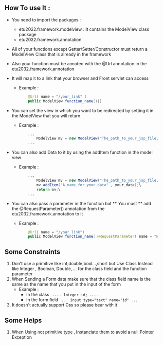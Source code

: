 
## How To use It :
- You need to import the packages :
    - etu2032.framework.modelview : 
  It contains the ModelView class package
    - etu2032.framework.annotation  

- All of your functions except Getter/Setter/Constructor must return a ModelView Class that is already in the framework
- Also your function must be annoted with the @Url annotation in the etu2032.framework.annotation
- It will map it to a link that your browser and Front servlet can access
    - Example :
        ```Java
            @Url( name = "/your_link" )
            public ModelView function_name(){}
        ```

- You can set the view in which you want to be redirected by setting it in the ModelView that you will return
    - Example :
        ```Java
            ...  
                ModelView mv = new ModelView("The_path_to_your_jsp_file.jsp");  
            ...
        ```

- You can also add Data to it by using the addItem function in the model view
    - Example :
        ```Java
            ...
                ModelView mv = new ModelView("The_path_to_your_jsp_file.jsp");\
                mv.addItem("A_name_for_your_data" , your_data);\
                return mv;\
            ...
        ```

- You can also pass a parameter in the function but ** You must ** add the @RequestParameter() annotation from the etu2032.framework.annotation  to it
    - Example :
        ```Java
            @Url( name = "/your_link")
            public ModelView function_name( @RequestParameter( name = "Name_of_the_parameter_you_have_send" ) Integer id )
        ```

## Some Constraints
1. Don't use a primitive like int,double,bool...,short but Use Class Instead like Integer , Boolean, Double, ... for the class field and the function parameter
2. When Sending a Form data make sure that the class field name is the same as the name that you put in the input of the form
   -   Example :
        - In the class
            <code>
                ....
                    Integer id;
                ....
            </code>
        - In the form field
            <code>
                ...
                    input type="text" name="id"                ...
            </code>
3. It doesn't actually support Css so please bear with it

## Some Helps
1. When Using not primitive type , Instanciate them to avoid a null Pointer Exception